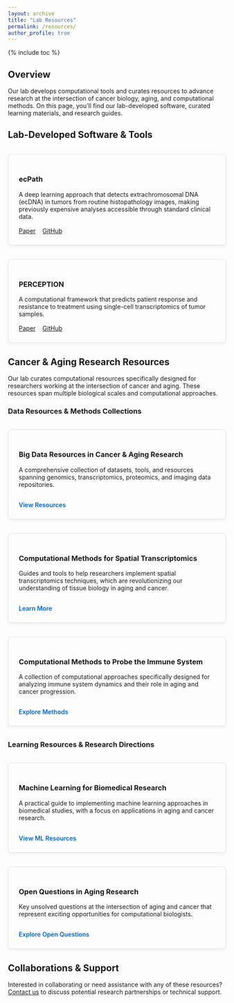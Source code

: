 ```yaml
---
layout: archive
title: "Lab Resources"
permalink: /resources/
author_profile: true
---
```


{% include toc %}

## Overview

Our lab develops computational tools and curates resources to advance research at the intersection of cancer biology, aging, and computational methods. On this page, you'll find our lab-developed software, curated learning materials, and research guides.

## Lab-Developed Software & Tools

<div class="tool-grid">
  <div class="tool-card">
    <h3>ecPath</h3>
    <p>A deep learning approach that detects extrachromosomal DNA (ecDNA) in tumors from routine histopathology images, making previously expensive analyses accessible through standard clinical data.</p>
    <div class="tool-links">
      <a href="https://www.biorxiv.org/content/10.1101/2024.11.13.623494v1" class="btn btn--primary">Paper</a>
      <a href="https://github.com/Sinha-CompBio-Lab/ecPATH" class="btn btn--primary">GitHub</a>
    </div>
  </div>

  <div class="tool-card">
    <h3>PERCEPTION</h3>
    <p>A computational framework that predicts patient response and resistance to treatment using single-cell transcriptomics of tumor samples.</p>
    <div class="tool-links">
      <a href="https://www.nature.com/articles/s43018-024-00756-7" class="btn btn--primary">Paper</a>
      <a href="https://github.com/ruppinlab/PERCEPTION" class="btn btn--primary">GitHub</a>
    </div>
  </div>
</div>

## Cancer & Aging Research Resources

Our lab curates computational resources specifically designed for researchers working at the intersection of cancer and aging. These resources span multiple biological scales and computational approaches.

### Data Resources & Methods Collections

<div class="resource-grid">
  <div class="resource-card">
    <h3>Big Data Resources in Cancer & Aging Research</h3>
    <p>A comprehensive collection of datasets, tools, and resources spanning genomics, transcriptomics, proteomics, and imaging data repositories.</p>
    <a href="https://x.com/Sanjusinha7/status/1570729265519546368" class="resource-link">View Resources <i class="fas fa-arrow-right"></i></a>
  </div>

  <div class="resource-card">
    <h3>Computational Methods for Spatial Transcriptomics</h3>
    <p>Guides and tools to help researchers implement spatial transcriptomics techniques, which are revolutionizing our understanding of tissue biology in aging and cancer.</p>
    <a href="https://x.com/Sanjusinha7/status/1578434020643205120" class="resource-link">Learn More <i class="fas fa-arrow-right"></i></a>
  </div>

  <div class="resource-card">
    <h3>Computational Methods to Probe the Immune System</h3>
    <p>A collection of computational approaches specifically designed for analyzing immune system dynamics and their role in aging and cancer progression.</p>
    <a href="https://x.com/Sanjusinha7/status/1576306476041515008" class="resource-link">Explore Methods <i class="fas fa-arrow-right"></i></a>
  </div>
</div>

### Learning Resources & Research Directions

<div class="resource-grid">
  <div class="resource-card">
    <h3>Machine Learning for Biomedical Research</h3>
    <p>A practical guide to implementing machine learning approaches in biomedical studies, with a focus on applications in aging and cancer research.</p>
    <a href="https://x.com/Sanjusinha7/status/1589735781736001536" class="resource-link">View ML Resources <i class="fas fa-arrow-right"></i></a>
  </div>

  <div class="resource-card">
    <h3>Open Questions in Aging Research</h3>
    <p>Key unsolved questions at the intersection of aging and cancer that represent exciting opportunities for computational biologists.</p>
    <a href="https://x.com/Sanjusinha7/status/1575529608174108672" class="resource-link">Explore Open Questions <i class="fas fa-arrow-right"></i></a>
  </div>
</div>

## Collaborations & Support

Interested in collaborating or need assistance with any of these resources? [Contact us](/contact/) to discuss potential research partnerships or technical support.

<!-- CSS for styling resource cards and grids -->
<style>
.tool-grid, .resource-grid {
  display: grid;
  grid-template-columns: repeat(auto-fill, minmax(300px, 1fr));
  gap: 2rem;
  margin: 2rem 0;
}

.tool-card, .resource-card {
  border: 1px solid #e0e0e0;
  border-radius: 8px;
  padding: 1.5rem;
  box-shadow: 0 4px 6px rgba(0,0,0,0.05);
  transition: transform 0.2s, box-shadow 0.2s;
}

.tool-card:hover, .resource-card:hover {
  transform: translateY(-5px);
  box-shadow: 0 8px 15px rgba(0,0,0,0.1);
}

.tool-links {
  margin-top: 1rem;
  display: flex;
  gap: 1rem;
}

.resource-link {
  display: inline-block;
  margin-top: 1rem;
  font-weight: 600;
  text-decoration: none;
  color: #0066cc;
}

.resource-link:hover {
  text-decoration: underline;
}

@media (max-width: 768px) {
  .tool-grid, .resource-grid {
    grid-template-columns: 1fr;
  }
}
</style>
